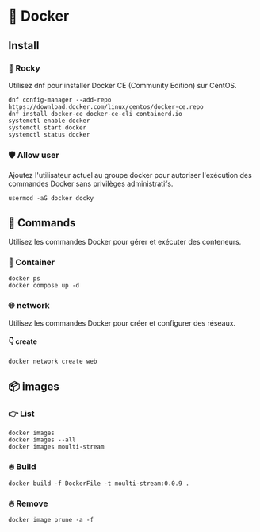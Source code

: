 # 🚀 Docker

## Install 
### 💾 Rocky
Utilisez dnf pour installer Docker CE (Community Edition) sur CentOS.

    dnf config-manager --add-repo https://download.docker.com/linux/centos/docker-ce.repo
    dnf install docker-ce docker-ce-cli containerd.io
    systemctl enable docker
    systemctl start docker
    systemctl status docker
### 🛡️ Allow user
Ajoutez l'utilisateur actuel au groupe docker  pour autoriser l'exécution des commandes Docker sans privilèges administratifs.

    usermod -aG docker docky

## 🧠 Commands
Utilisez les commandes Docker pour gérer et exécuter des conteneurs.

### 🚀 Container
    docker ps
    docker compose up -d
### 🌐 network 
Utilisez les commandes Docker pour créer et configurer des réseaux.

#### 👇 create 
    docker network create web
## 📦 images
### 👉 List
    docker images
    docker images --all
    docker images moulti-stream

### 🔥 Build
    docker build -f DockerFile -t moulti-stream:0.0.9 .

### 🔥 Remove 
    docker image prune -a -f